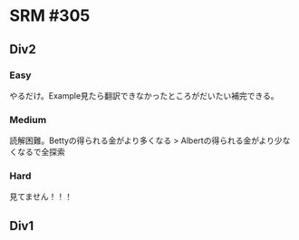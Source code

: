 # SRM #305

## Div2

### Easy
やるだけ。Example見たら翻訳できなかったところがだいたい補完できる。

### Medium
読解困難。Bettyの得られる金がより多くなる > Albertの得られる金がより少なくなるで全探索

### Hard
見てません！！！

## Div1
